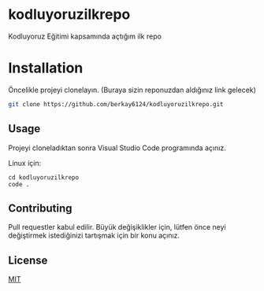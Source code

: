 # kodluyoruzilkrepo
Kodluyoruz Eğitimi kapsamında açtığım ilk repo
# Installation


Öncelikle projeyi clonelayın. (Buraya sizin reponuzdan aldığınız link gelecek)

```bash
git clone https://github.com/berkay6124/kodluyoruzilkrepo.git
```

## Usage

Projeyi cloneladıktan sonra Visual Studio Code programında açınız.

Linux için:
```linux
cd kodluyoruzilkrepo
code .
```

## Contributing
Pull requestler kabul edilir. Büyük değişiklikler için, lütfen önce neyi değiştirmek istediğinizi tartışmak için bir konu açınız.


## License
[MIT](https://choosealicense.com/licenses/mit/)
